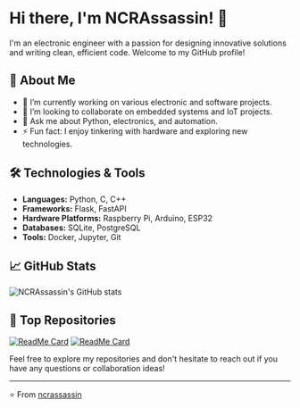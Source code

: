 # Hi there, I'm NCRAssassin! 👋

I'm an electronic engineer with a passion for designing innovative solutions and writing clean, efficient code. Welcome to my GitHub profile!

## 💼 About Me

- 🔭 I’m currently working on various electronic and software projects.
- 👯 I’m looking to collaborate on embedded systems and IoT projects.
- 💬 Ask me about Python, electronics, and automation.
- ⚡ Fun fact: I enjoy tinkering with hardware and exploring new technologies.

## 🛠 Technologies & Tools

- **Languages:** Python, C, C++
- **Frameworks:** Flask, FastAPI
- **Hardware Platforms:** Raspberry Pi, Arduino, ESP32
- **Databases:** SQLite, PostgreSQL
- **Tools:** Docker, Jupyter, Git

## 📈 GitHub Stats

![NCRAssassin's GitHub stats](https://github-readme-stats.vercel.app/api?username=ncrassassin&show_icons=true&theme=radical)

## 🌟 Top Repositories

[![ReadMe Card](https://github-readme-stats.vercel.app/api/pin/?username=ncrassassin&repo=IoT-ncrassassin&theme=radical)](https://github.com/ncrassassin/ncrassassin)
[![ReadMe Card](https://github-readme-stats.vercel.app/api/pin/?username=ncrassassin&repo=Embedded-WeatherStation&theme=radical)](https://github.com/ncrassassin/Embedded-WeatherStation)

Feel free to explore my repositories and don't hesitate to reach out if you have any questions or collaboration ideas!

---

⭐️ From [ncrassassin](https://github.com/ncrassassin)
